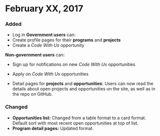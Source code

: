 # February XX, 2017

### Added
* Log in
**Government users** can: 
* Create profile pages for their **programs** and **projects**
* Create a _Code With Us_ opportunity

**Non-government users** can:
* Sign up for notifications on new _Code With Us_ opportunities
* Apply on _Code With Us_ opportunities

* Detail pages for **projects** and **opportunities**: Users can now read the details about open projects and opportunities on the site, as well as in the repo on GitHub. 

### Changed
* **Opportunities list:** Changed from a table format to a card format. Default sort with most recent open opportunities at top of list.
* **Program detail pages:** Updated format.
